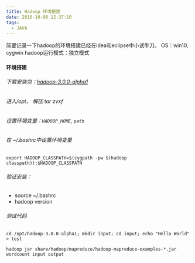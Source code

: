 ```yaml
---
title: Hadoop 环境搭建
date: 2016-10-08 12:37:10
tags: 
  - JAVA
---
```


简要记录一下hadoop的环境搭建已经在idea和eclipse中小试牛刀。
OS：win10, cygwin
hadoop运行模式：独立模式
<!-- more -->

#### 环境搭建

###### 下载安装包：[hadoop-3.0.0-alpha1](http://www.apache.org/dyn/closer.cgi/hadoop/common/hadoop-3.0.0-alpha1/hadoop-3.0.0-alpha1.tar.gz)
###### 进入/opt， 解压 tar zvxf
###### 设置环境变量：`HADOOP_HOME`, `path`
###### 在 ~/.bashrc中设置环境变量
`export HADOOP_CLASSPATH=$(cygpath -pw $(hadoop classpath)):$HADOOP_CLASSPATH`
###### 验证安装：

 - source ~/.bashrc
 - hadoop version

###### 测试代码

```
cd /opt/hadoop-3.0.0-alpha1; mkdir input; cd input; echo "Hello World" > test

hadoop jar share/hadoop/mapreduce/hadoop-mapreduce-examples-*.jar wordcount input output

```

<!-- #### idea开发环境配置 -->